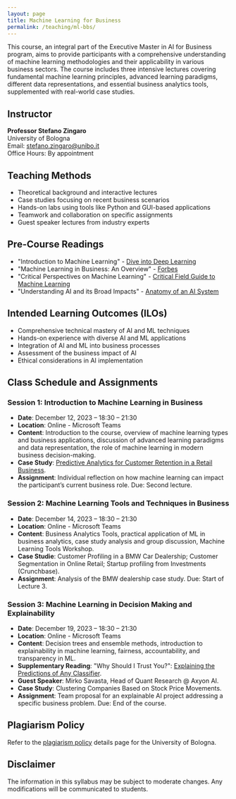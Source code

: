 ```yaml
---
layout: page
title: Machine Learning for Business
permalink: /teaching/ml-bbs/
---
```


This course, an integral part of the Executive Master in AI for Business program, aims to provide participants with a comprehensive understanding of machine learning methodologies and their applicability in various business sectors. The course includes three intensive lectures covering fundamental machine learning principles, advanced learning paradigms, different data representations, and essential business analytics tools, supplemented with real-world case studies.

## Instructor

**Professor Stefano Zingaro**  
University of Bologna  
Email: [stefano.zingaro@unibo.it](mailto:stefano.zingaro@unibo.it)  
Office Hours: By appointment

## Teaching Methods

- Theoretical background and interactive lectures
- Case studies focusing on recent business scenarios
- Hands-on labs using tools like Python and GUI-based applications
- Teamwork and collaboration on specific assignments
- Guest speaker lectures from industry experts

## Pre-Course Readings

- "Introduction to Machine Learning" - [Dive into Deep Learning](https://d2l.ai/chapter_introduction/index.html)
- "Machine Learning in Business: An Overview" - [Forbes](https://www.forbes.com/advisor/business/software/ai-in-business)
- "Critical Perspectives on Machine Learning" - [Critical Field Guide to Machine Learning](https://knowingmachines.org/critical-field-guide)
- "Understanding AI and its Broad Impacts" - [Anatomy of an AI System](https://anatomyof.ai)

## Intended Learning Outcomes (ILOs)

- Comprehensive technical mastery of AI and ML techniques
- Hands-on experience with diverse AI and ML applications
- Integration of AI and ML into business processes
- Assessment of the business impact of AI
- Ethical considerations in AI implementation

## Class Schedule and Assignments

### Session 1: Introduction to Machine Learning in Business

- **Date**: December 12, 2023 – 18:30 – 21:30
- **Location**: Online - Microsoft Teams
- **Content**: Introduction to the course, overview of machine learning types and business applications, discussion of advanced learning paradigms and data representation, the role of machine learning in modern business decision-making.
- **Case Study**: [Predictive Analytics for Customer Retention in a Retail Business](case-study-retail).
- **Assignment**: Individual reflection on how machine learning can impact the participant’s current business role. Due: Second lecture.

### Session 2: Machine Learning Tools and Techniques in Business

- **Date**: December 14, 2023 – 18:30 – 21:30
- **Location**: Online - Microsoft Teams
- **Content**: Business Analytics Tools, practical application of ML in business analytics, case study analysis and group discussion, Machine Learning Tools Workshop.
- **Case Studie**: Customer Profiling in a BMW Car Dealership; Customer Segmentation in Online Retail; Startup profiling from Investments (Crunchbase).
- **Assignment**: Analysis of the BMW dealership case study. Due: Start of Lecture 3.

### Session 3: Machine Learning in Decision Making and Explainability

- **Date**: December 19, 2023 – 18:30 – 21:30
- **Location**: Online - Microsoft Teams
- **Content**: Decision trees and ensemble methods, introduction to explainability in machine learning, fairness, accountability, and transparency in ML.
- **Supplementary Reading**: "Why Should I Trust You?": [Explaining the Predictions of Any Classifier](https://arxiv.org/abs/1602.04938).
- **Guest Speaker**: Mirko Savasta, Head of Quant Research @ Axyon AI.
- **Case Study**: Clustering Companies Based on Stock Price Movements.
- **Assignment**: Team proposal for an explainable AI project addressing a specific business problem. Due: End of the course.

## Plagiarism Policy

Refer to the [plagiarism policy](https://www.unibo.it/en/teaching/enrolment-transfer-and-final-examination/final-examination-and-guarantee-of-originality/guarantee-of-originality/guarantee-of-originality) details page for the University of Bologna.

## Disclaimer

The information in this syllabus may be subject to moderate changes. Any modifications will be communicated to students.
